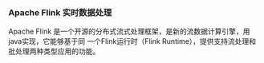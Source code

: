 ### Apache Flink 实时数据处理
Apache Flink 是一个开源的分布式流式处理框架，是新的流数据计算引擎，用java实现，它能够基于同
一个Flink运行时（Flink Runtime），提供支持流处理和批处理两种类型应用的功能。